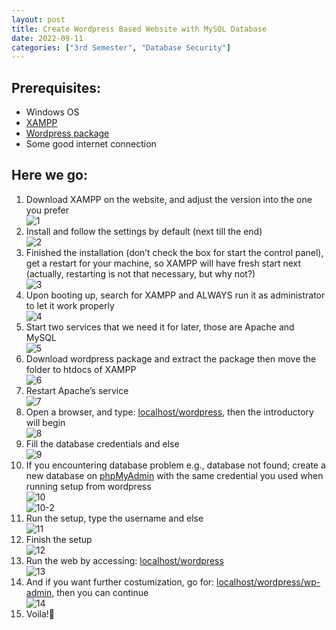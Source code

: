 ```yaml
---
layout: post
title: Create Wordpress Based Website with MySQL Database
date: 2022-09-11
categories: ["3rd Semester", "Database Security"]
---
```


## Prerequisites:
- Windows OS
- [XAMPP](https://www.apachefriends.org/download.html)
- [Wordpress package](https://wordpress.org/download/)
- Some good internet connection

## Here we go:
1.	Download XAMPP on the website, and adjust the version into the one you prefer  
![1](https://github.com/wyebit/wyebit.github.io/blob/main/_posts/media/2022-09-11-create-wordpress-based-website-with-mysql-database/1.png)
2.	Install and follow the settings by default (next till the end)  
![2](https://github.com/wyebit/wyebit.github.io/blob/main/_posts/media/2022-09-11-create-wordpress-based-website-with-mysql-database/2.png)
3.	Finished the installation (don’t check the box for start the control panel), get a restart for your machine, so XAMPP will have fresh start next (actually, restarting is not that necessary, but why not?)  
![3](https://github.com/wyebit/wyebit.github.io/blob/main/_posts/media/2022-09-11-create-wordpress-based-website-with-mysql-database/3.png)
4.	Upon booting up, search for XAMPP and ALWAYS run it as administrator to let it work properly  
![4](https://github.com/wyebit/wyebit.github.io/blob/main/_posts/media/2022-09-11-create-wordpress-based-website-with-mysql-database/4.png)
5.	Start two services that we need it for later, those are Apache and MySQL  
![5](https://github.com/wyebit/wyebit.github.io/blob/main/_posts/media/2022-09-11-create-wordpress-based-website-with-mysql-database/5.png)
6.	Download wordpress package and extract the package then move the folder to htdocs of XAMPP  
![6](https://github.com/wyebit/wyebit.github.io/blob/main/_posts/media/2022-09-11-create-wordpress-based-website-with-mysql-database/6.png)
7.	Restart Apache’s service  
![7](https://github.com/wyebit/wyebit.github.io/blob/main/_posts/media/2022-09-11-create-wordpress-based-website-with-mysql-database/7.png)
8.	Open a browser, and type: [localhost/wordpress](localhost/wordpress), then the introductory will begin  
![8](https://github.com/wyebit/wyebit.github.io/blob/main/_posts/media/2022-09-11-create-wordpress-based-website-with-mysql-database/8.png)
9.	Fill the database credentials and else  
![9](https://github.com/wyebit/wyebit.github.io/blob/main/_posts/media/2022-09-11-create-wordpress-based-website-with-mysql-database/9.png)
10. If you encountering database problem e.g., database not found; create a new database on [phpMyAdmin](localhost/phpmyadmin) with the same credential you used when running setup from wordpress  
![10](https://github.com/wyebit/wyebit.github.io/blob/main/_posts/media/2022-09-11-create-wordpress-based-website-with-mysql-database/10.png)  
![10-2](https://github.com/wyebit/wyebit.github.io/blob/main/_posts/media/2022-09-11-create-wordpress-based-website-with-mysql-database/10-2.png)
11. Run the setup, type the username and else  
![11](https://github.com/wyebit/wyebit.github.io/blob/main/_posts/media/2022-09-11-create-wordpress-based-website-with-mysql-database/11.png)
12. Finish the setup  
![12](https://github.com/wyebit/wyebit.github.io/blob/main/_posts/media/2022-09-11-create-wordpress-based-website-with-mysql-database/12.png)
13. Run the web by accessing: [localhost/wordpress](localhost/wordpress)  
![13](https://github.com/wyebit/wyebit.github.io/blob/main/_posts/media/2022-09-11-create-wordpress-based-website-with-mysql-database/13.png)
14. And if you want further costumization, go for: [localhost/wordpress/wp-admin](localhost/wordpress/wp-admin), then you can continue  
![14](https://github.com/wyebit/wyebit.github.io/blob/main/_posts/media/2022-09-11-create-wordpress-based-website-with-mysql-database/1.png)
15. Voila!:clap: